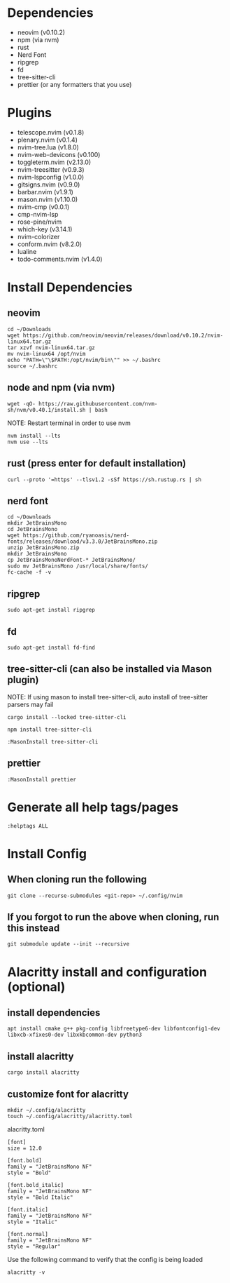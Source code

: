 # Dependencies

- neovim (v0.10.2)
- npm (via nvm)
- rust
- Nerd Font 
- ripgrep 
- fd 
- tree-sitter-cli
- prettier (or any formatters that you use)

# Plugins

- telescope.nvim (v0.1.8)
- plenary.nvim (v0.1.4)
- nvim-tree.lua (v1.8.0)
- nvim-web-devicons (v0.100)
- toggleterm.nvim (v2.13.0)
- nvim-treesitter (v0.9.3)
- nvim-lspconfig (v1.0.0)
- gitsigns.nvim (v0.9.0)
- barbar.nvim (v1.9.1)
- mason.nvim (v1.10.0)
- nvim-cmp (v0.0.1)
- cmp-nvim-lsp
- rose-pine/nvim
- which-key (v3.14.1)
- nvim-colorizer
- conform.nvim (v8.2.0)
- lualine
- todo-comments.nvim (v1.4.0)

# Install Dependencies

## neovim

```
cd ~/Downloads
wget https://github.com/neovim/neovim/releases/download/v0.10.2/nvim-linux64.tar.gz
tar xzvf nvim-linux64.tar.gz
mv nvim-linux64 /opt/nvim
echo "PATH=\"\$PATH:/opt/nvim/bin\"" >> ~/.bashrc
source ~/.bashrc
```

## node and npm (via nvm)

`wget -qO- https://raw.githubusercontent.com/nvm-sh/nvm/v0.40.1/install.sh | bash`

NOTE: Restart terminal in order to use nvm

```
nvm install --lts
nvm use --lts
```

## rust (press enter for default installation)

`curl --proto '=https' --tlsv1.2 -sSf https://sh.rustup.rs | sh`

## nerd font

```
cd ~/Downloads
mkdir JetBrainsMono
cd JetBrainsMono
wget https://github.com/ryanoasis/nerd-fonts/releases/download/v3.3.0/JetBrainsMono.zip
unzip JetBrainsMono.zip
mkdir JetBrainsMono
cp JetBrainsMonoNerdFont-* JetBrainsMono/
sudo mv JetBrainsMono /usr/local/share/fonts/
fc-cache -f -v
```

## ripgrep

`sudo apt-get install ripgrep`

## fd

`sudo apt-get install fd-find`

## tree-sitter-cli (can also be installed via Mason plugin)

NOTE: If using mason to install tree-sitter-cli, auto install of tree-sitter parsers may fail

`cargo install --locked tree-sitter-cli`

`npm install tree-sitter-cli`

`:MasonInstall tree-sitter-cli`

## prettier

`:MasonInstall prettier`

# Generate all help tags/pages

`:helptags ALL`

# Install Config

## When cloning run the following

`git clone --recurse-submodules <git-repo> ~/.config/nvim`

## If you forgot to run the above when cloning, run this instead

`git submodule update --init --recursive`

# Alacritty install and configuration (optional)

## install dependencies

`apt install cmake g++ pkg-config libfreetype6-dev libfontconfig1-dev libxcb-xfixes0-dev libxkbcommon-dev python3`

## install alacritty

`cargo install alacritty`

## customize font for alacritty

```
mkdir ~/.config/alacritty
touch ~/.config/alacritty/alacritty.toml
```

alacritty.toml

```
[font]
size = 12.0

[font.bold]
family = "JetBrainsMono NF"
style = "Bold"

[font.bold_italic]
family = "JetBrainsMono NF"
style = "Bold Italic"

[font.italic]
family = "JetBrainsMono NF"
style = "Italic"

[font.normal]
family = "JetBrainsMono NF"
style = "Regular"
```

Use the following command to verify that the config is being loaded

`alacritty -v`

